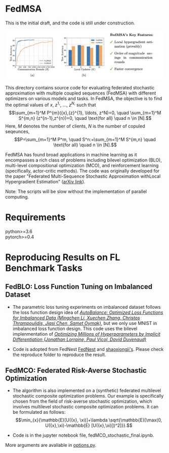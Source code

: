 # FedMSA
This is the initial draft, and the code is still under construction.




![alt ](figs/fedMSA-feature.png)

This directory contains source code for evaluating federated stochastic approximation with multiple coupled sequences (FedMSA) with different optimizers on various models and tasks.  In FedMSA, the objective is to find the optimal values of ${x}$, ${z}^{1,}$, $\ldots$, ${z}^{N,}$ such that
$$\sum_{m=1}^M P^{m}({x},{z}^{1}, \ldots, z^N)=0, \quad \sum_{m=1}^M S^{m,n} (z^{n-1},z^{n})=0, \quad \text{for all}  \quad n \in [N].$$
Here, $M$ denotes the number of clients,  $N$ is the number of copuled seqeunces, $$P=\sum_{m=1}^M P^m, \quad S^n:=\sum_{m=1}^M S^{m,n}  \quad \text{for all} \quad  n \in [N].$$

FedMSA has found broad applications in machine learning as it encompasses a rich class of problems including bilevel optimization (BLO), multi-level compositional optimization (MCO), and reinforcement learning (specifically, actor-critic methods). The code was originally developed for the paper
"Federated Multi-Sequence Stochastic Approximation withLocal Hypergradient Estimation" ([arXiv link](https://arxiv.org/submit/4930672)).
 
 

Note: The scripts will be slow without the implementation of parallel computing. 

# Requirements
python>=3.6  
pytorch>=0.4

# Reproducing Results on FL Benchmark Tasks

## FedBLO: Loss Function Tuning on Imbalanced Dataset
- The parametric loss tuning experiments on imbalanced dataset follows the loss function design idea of 
[*AutoBalance: Optimized Loss Functions for Imbalanced Data (Mingchen Li, Xuechen Zhang, Christos Thrampoulidis, Jiasi Chen, Samet Oymak)*](https://openreview.net/pdf?id=ebQXflQre5a), but we only use MNIST in imbalanced loss function design. This code uses the bilevel implenmentation of 
[*Optimizing Millions of Hyperparameters by Implicit Differentiation (Jonathan Lorraine, Paul Vicol, David Duvenaud)*](https://arxiv.org/abs/1911.02590)

- Code is adopted from FedNest [FedNest](https://github.com/ucr-optml/FedNest) and [shaoxiongji's](https://github.com/shaoxiongji/federated-learning). Please check the reproduce folder to reproduce the result.


## FedMCO: Federated  Risk-Averse Stochastic Optimization
- The algorithm is also implemented on a (synthetic) federated multilevel stochastic composite optimization problems.  Our example is specifically chosen from the field of risk-averse stochastic optimization, which involves multilevel stochastic composite optimization problems. It can be formulated as follows: 
$$\min_{x}{\mathbb{E}[U({x}, \xi)]+\lambda \sqrt{\mathbb{E}[\max(0, U({x},\xi)-\mathbb{E} [U({x},\xi)])^2]}}.$$


- Code is in the jupyter notebook file, fedMCO_stochastic_final.ipynb.



More arguments are avaliable in [options.py](utils/options.py). 
